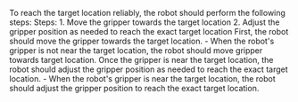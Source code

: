 To reach the target location reliably, the robot should perform the following steps:
    Steps:  1. Move the gripper towards the target location  2. Adjust the gripper position as needed to reach the exact target location
    First, the robot should move the gripper towards the target location.
    - When the robot's gripper is not near the target location, the robot should move gripper towards target location.
    Once the gripper is near the target location, the robot should adjust the gripper position as needed to reach the exact target location.
    - When the robot's gripper is near the target location, the robot should adjust the gripper position to reach the exact target location.